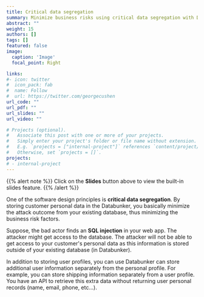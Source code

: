 ```yaml
---
title: Critical data segregation
summary: Minimize business risks using critical data segregation with Databunker.
abstract: ""
weight: 15
authors: []
tags: []
featured: false
image:
  caption: 'Image'
  focal_point: Right

links:
#- icon: twitter
#  icon_pack: fab
#  name: Follow
#  url: https://twitter.com/georgecushen
url_code: ""
url_pdf: ""
url_slides: ""
url_video: ""

# Projects (optional).
#   Associate this post with one or more of your projects.
#   Simply enter your project's folder or file name without extension.
#   E.g. `projects = ["internal-project"]` references `content/project/deep-learning/index.md`.
#   Otherwise, set `projects = []`.
projects:
# - internal-project
---
```


{{% alert note %}}
Click on the **Slides** button above to view the built-in slides feature.
{{% /alert %}}

One of the software design principles is **critical data segregation**. By storing customer personal data in the Databunker, you basically minimize the attack outcome from your existing database, thus minimizing the business risk factors.

Suppose, the bad actor finds an **SQL injection** in your web app. The attacker might get access to the database. The attacker will not be able to get access to your customer's personal data as this information is stored outside of your existing database (in Databunker).

In addition to storing user profiles, you can use Databunker can store additional user information separately from the personal profile. For example, you can store shipping information separately from a user profile. You have an API to retrieve this extra data without returning user personal records (name, email, phone, etc...).
